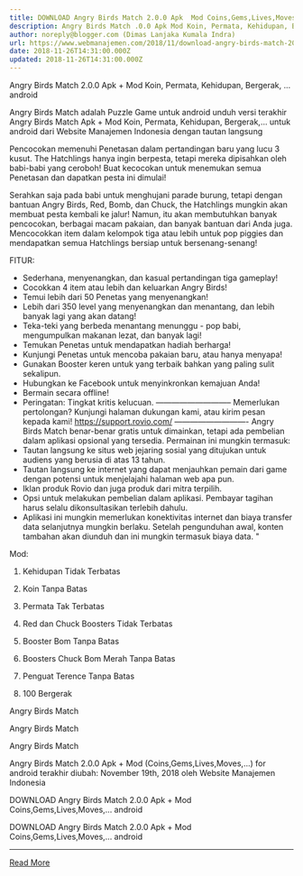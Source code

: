 ```yaml
---
title: DOWNLOAD Angry Birds Match 2.0.0 Apk  Mod Coins,Gems,Lives,Moves,... android
description: Angry Birds Match .0.0 Apk Mod Koin, Permata, Kehidupan, Bergerak, ... android
author: noreply@blogger.com (Dimas Lanjaka Kumala Indra)
url: https://www.webmanajemen.com/2018/11/download-angry-birds-match-200-apk-mod.html
date: 2018-11-26T14:31:00.000Z
updated: 2018-11-26T14:31:00.000Z
---
```


Angry Birds Match 2.0.0 Apk + Mod Koin, Permata, Kehidupan, Bergerak, ... android 
  
  
  
  Angry Birds Match adalah Puzzle Game untuk android 
 unduh versi terakhir Angry Birds Match Apk + Mod Koin, Permata, Kehidupan, Bergerak,… untuk android dari Website Manajemen Indonesia dengan tautan langsung 
  
  Pencocokan memenuhi Penetasan dalam pertandingan baru yang lucu 3 kusut.  The Hatchlings hanya ingin berpesta, tetapi mereka dipisahkan oleh babi-babi yang ceroboh!  Buat kecocokan untuk menemukan semua Penetasan dan dapatkan pesta ini dimulai! 
  
  Serahkan saja pada babi untuk menghujani parade burung, tetapi dengan bantuan Angry Birds, Red, Bomb, dan Chuck, the Hatchlings mungkin akan membuat pesta kembali ke jalur!  Namun, itu akan membutuhkan banyak pencocokan, berbagai macam pakaian, dan banyak bantuan dari Anda juga.  Mencocokkan item dalam kelompok tiga atau lebih untuk pop piggies dan mendapatkan semua Hatchlings bersiap untuk bersenang-senang! 
  
  FITUR: 
 - Sederhana, menyenangkan, dan kasual pertandingan tiga gameplay! 
 - Cocokkan 4 item atau lebih dan keluarkan Angry Birds! 
 - Temui lebih dari 50 Penetas yang menyenangkan! 
 - Lebih dari 350 level yang menyenangkan dan menantang, dan lebih banyak lagi yang akan datang! 
 - Teka-teki yang berbeda menantang menunggu - pop babi, mengumpulkan makanan lezat, dan banyak lagi! 
 - Temukan Penetas untuk mendapatkan hadiah berharga! 
 - Kunjungi Penetas untuk mencoba pakaian baru, atau hanya menyapa! 
 - Gunakan Booster keren untuk yang terbaik bahkan yang paling sulit sekalipun. 
 - Hubungkan ke Facebook untuk menyinkronkan kemajuan Anda! 
 - Bermain secara offline! 
 - Peringatan: Tingkat kritis kelucuan. 
 —————————– 
 Memerlukan pertolongan?  Kunjungi halaman dukungan kami, atau kirim pesan kepada kami!  https://support.rovio.com/ 
 —————————- 
 Angry Birds Match benar-benar gratis untuk dimainkan, tetapi ada pembelian dalam aplikasi opsional yang tersedia. 
 Permainan ini mungkin termasuk: 
 - Tautan langsung ke situs web jejaring sosial yang ditujukan untuk audiens yang berusia di atas 13 tahun. 
 - Tautan langsung ke internet yang dapat menjauhkan pemain dari game dengan potensi untuk menjelajahi halaman web apa pun. 
 - Iklan produk Rovio dan juga produk dari mitra terpilih. 
 - Opsi untuk melakukan pembelian dalam aplikasi.  Pembayar tagihan harus selalu dikonsultasikan terlebih dahulu. 
 - Aplikasi ini mungkin memerlukan konektivitas internet dan biaya transfer data selanjutnya mungkin berlaku.  Setelah pengunduhan awal, konten tambahan akan diunduh dan ini mungkin termasuk biaya data. " 
  
  Mod: 
  
  
  1. Kehidupan Tidak Terbatas 
  
  2. Koin Tanpa Batas 
  
  3. Permata Tak Terbatas 
  
  4. Red dan Chuck Boosters Tidak Terbatas 
  
  5. Booster Bom Tanpa Batas 
  
  6. Boosters Chuck Bom Merah Tanpa Batas 
  
  7. Penguat Terence Tanpa Batas 
  
  8. 100 Bergerak 
  
  
  
    
  Angry Birds Match 
  
  
    
  Angry Birds Match 
  
  
    
  Angry Birds Match 
  
  
  Angry Birds Match 2.0.0 Apk + Mod (Coins,Gems,Lives,Moves,…) for android terakhir diubah: November 19th, 2018 oleh Website Manajemen Indonesia 
  
  
  
DOWNLOAD Angry Birds Match 2.0.0 Apk + Mod Coins,Gems,Lives,Moves,... android
  
 DOWNLOAD Angry Birds Match 2.0.0 Apk + Mod Coins,Gems,Lives,Moves,... android<hr/> <a href="https://www.webmanajemen.com/2018/11/download-angry-birds-match-200-apk-mod.html" rel="follow" class="button" id="read-more">Read More</a>